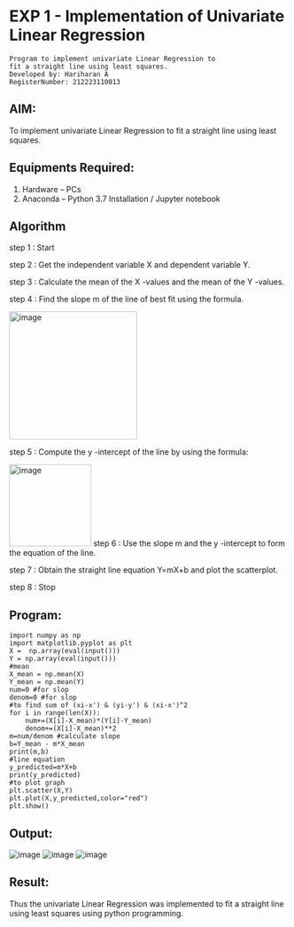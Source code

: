# EXP 1 - Implementation of Univariate Linear Regression

```
Program to implement univariate Linear Regression to
fit a straight line using least squares.
Developed by: Hariharan A
RegisterNumber: 212223110013
```

## AIM:
To implement univariate Linear Regression to fit a straight line using least squares.


## Equipments Required:
1. Hardware – PCs
2. Anaconda – Python 3.7 Installation / Jupyter notebook

## Algorithm
step 1 : Start


step 2 : Get the independent variable X and dependent variable Y.


step 3 : Calculate the mean of the X -values and the mean of the Y -values.


step 4 : Find the slope m of the line of best fit using the formula. 


<img width="231" alt="image" src="https://user-images.githubusercontent.com/93026020/192078527-b3b5ee3e-992f-46c4-865b-3b7ce4ac54ad.png">


step 5 : Compute the y -intercept of the line by using the formula:

<img width="148" alt="image" src="https://user-images.githubusercontent.com/93026020/192078545-79d70b90-7e9d-4b85-9f8b-9d7548a4c5a4.png">
step 6 : Use the slope m and the y -intercept to form the equation of the line.


step 7 : Obtain the straight line equation Y=mX+b and plot the scatterplot.


step 8 : Stop


## Program:

```
import numpy as np
import matplotlib.pyplot as plt
X =  np.array(eval(input()))
Y = np.array(eval(input()))
#mean
X_mean = np.mean(X)
Y_mean = np.mean(Y)
num=0 #for slop
denom=0 #for slop
#to find sum of (xi-x') & (yi-y') & (xi-x')^2
for i in range(len(X)):
    num+=(X[i]-X_mean)*(Y[i]-Y_mean)
    denom+=(X[i]-X_mean)**2
m=num/denom #calculate slope
b=Y_mean - m*X_mean
print(m,b)
#line equation
y_predicted=m*X+b
print(y_predicted)
#to plot graph
plt.scatter(X,Y)
plt.plot(X,y_predicted,color="red")
plt.show()
```


## Output:
![image](https://github.com/user-attachments/assets/d0417524-28c2-4abe-9dc8-2538b9d67810)
![image](https://github.com/user-attachments/assets/774ac36b-b9c0-48e4-b8e1-effb4562f3f7)
![image](https://github.com/user-attachments/assets/8b6dea45-f4f0-4689-975d-8de18c3beb93)





## Result:
Thus the univariate Linear Regression was implemented to fit a straight line using least squares using python programming.
